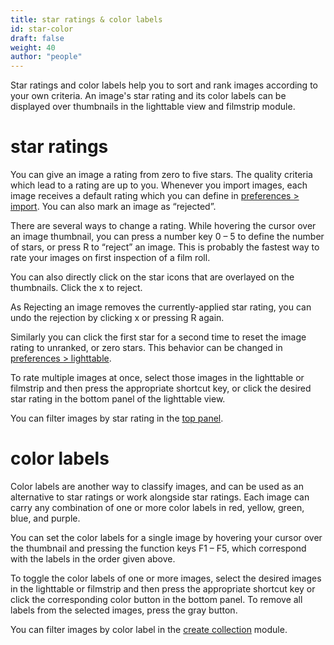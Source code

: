 ```yaml
---
title: star ratings & color labels
id: star-color
draft: false
weight: 40
author: "people"
---
```


Star ratings and color labels help you to sort and rank images according to your own criteria. An image's star rating and its color labels can be displayed over thumbnails in the lighttable view and filmstrip module.

# star ratings

You can give an image a rating from zero to five stars. The quality criteria which lead to a rating are up to you. Whenever you import images, each image receives a default rating which you can define in [preferences > import](../../../preferences-settings/import.md).  You can also mark an image as “rejected”.

There are several ways to change a rating. While hovering the cursor over an image thumbnail, you can press a number key 0 – 5 to define the number of stars, or press R to “reject” an image. This is probably the fastest way to rate your images on first inspection of a film roll.

You can also directly click on the star icons that are overlayed on the thumbnails. Click the x to reject. 

As Rejecting an image removes the currently-applied star rating, you can undo the rejection by clicking x or pressing R again.

Similarly you can click the first star for a second time to reset the image rating to unranked, or zero stars. This behavior can be changed in [preferences > lighttable](../../../preferences-settings/lighttable.md).

To rate multiple images at once, select those images in the lighttable or filmstrip and then press the appropriate shortcut key, or click the desired star rating in the bottom panel of the lighttable view. 	

You can filter images by star rating in the [top panel](../../overview/user-interface/top-panel.md).

# color labels

Color labels are another way to classify images, and can be used as an alternative to star ratings or work alongside star ratings. Each image can carry any combination of one or more color labels in red, yellow, green, blue, and purple.

You can set the color labels for a single image by hovering your cursor over the thumbnail and pressing the function keys F1 – F5, which correspond with the labels in the order given above.

To toggle the color labels of one or more images, select the desired images in the lighttable or filmstrip and then press the appropriate shortcut key or click the corresponding color button in the bottom panel. To remove all labels from the selected images, press the gray button.

You can filter images by color label in the [create collection](../../module-reference/utility-modules/shared/create-collection.md) module.

